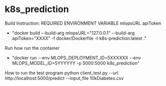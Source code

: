# k8s_prediction

Build Instruction:
REQUIRED ENVIRONMENT VARIABLE 
mlopsURL 
apiToken


- "docker build --build-arg mlopsURL="127.0.0.1" --build-arg apiToken="XXXX"  -f docker/Dockerfile -t k8s-prediction:latest ."

Run how run the container
- "docker run --env MLOPS_DEPLOYMENT_ID=5XXXXXX --env MLOPS_MODEL_ID=5YYYYYY -p 5000:5000 k8s_prediction"

How to run the test program
python client_test.py --url http://localhost:5000/predict --input_file 10kDiabetes.csv
